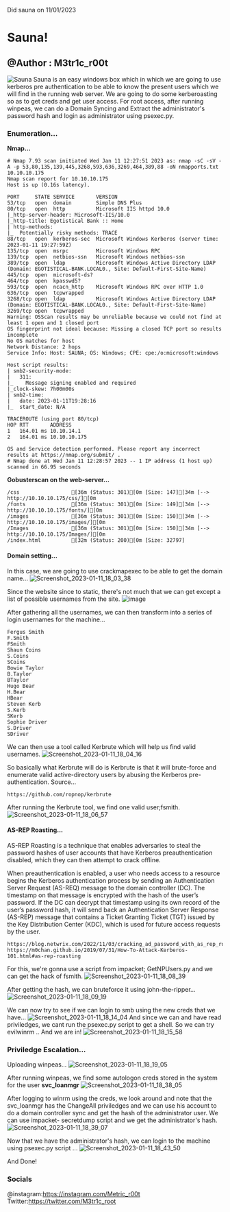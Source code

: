 Did sauna on 11/01/2023
# Sauna!
## @Author : M3tr1c_r00t

![Sauna](https://user-images.githubusercontent.com/99975622/212198177-f6bb183d-b984-4b70-bc71-bf89f0b28188.png)
Sauna is an easy windows box which in which we are going to use kerberos pre authentication to be able to know the present users which we will find in the running web server. We are going to do some kerberoasting so as to get creds and get user access. For root access, after running winpeas, we can do a Domain Syncing and Extract the administrator's password hash and login as administrator using psexec.py.
### Enumeration...
**__Nmap...__**
```
# Nmap 7.93 scan initiated Wed Jan 11 12:27:51 2023 as: nmap -sC -sV -A -p 53,80,135,139,445,3268,593,636,3269,464,389,88 -oN nmapports.txt 10.10.10.175
Nmap scan report for 10.10.10.175
Host is up (0.16s latency).

PORT     STATE SERVICE       VERSION
53/tcp   open  domain        Simple DNS Plus
80/tcp   open  http          Microsoft IIS httpd 10.0
|_http-server-header: Microsoft-IIS/10.0
|_http-title: Egotistical Bank :: Home
| http-methods: 
|_  Potentially risky methods: TRACE
88/tcp   open  kerberos-sec  Microsoft Windows Kerberos (server time: 2023-01-11 19:27:59Z)
135/tcp  open  msrpc         Microsoft Windows RPC
139/tcp  open  netbios-ssn   Microsoft Windows netbios-ssn
389/tcp  open  ldap          Microsoft Windows Active Directory LDAP (Domain: EGOTISTICAL-BANK.LOCAL0., Site: Default-First-Site-Name)
445/tcp  open  microsoft-ds?
464/tcp  open  kpasswd5?
593/tcp  open  ncacn_http    Microsoft Windows RPC over HTTP 1.0
636/tcp  open  tcpwrapped
3268/tcp open  ldap          Microsoft Windows Active Directory LDAP (Domain: EGOTISTICAL-BANK.LOCAL0., Site: Default-First-Site-Name)
3269/tcp open  tcpwrapped
Warning: OSScan results may be unreliable because we could not find at least 1 open and 1 closed port
OS fingerprint not ideal because: Missing a closed TCP port so results incomplete
No OS matches for host
Network Distance: 2 hops
Service Info: Host: SAUNA; OS: Windows; CPE: cpe:/o:microsoft:windows

Host script results:
| smb2-security-mode: 
|   311: 
|_    Message signing enabled and required
|_clock-skew: 7h00m00s
| smb2-time: 
|   date: 2023-01-11T19:28:16
|_  start_date: N/A

TRACEROUTE (using port 80/tcp)
HOP RTT       ADDRESS
1   164.01 ms 10.10.14.1
2   164.01 ms 10.10.10.175

OS and Service detection performed. Please report any incorrect results at https://nmap.org/submit/ .
# Nmap done at Wed Jan 11 12:28:57 2023 -- 1 IP address (1 host up) scanned in 66.95 seconds
```
**__Gobusterscan on the web-server...__**
```
/css                 [36m (Status: 301)[0m [Size: 147][34m [--> http://10.10.10.175/css/][0m
/fonts               [36m (Status: 301)[0m [Size: 149][34m [--> http://10.10.10.175/fonts/][0m
/images              [36m (Status: 301)[0m [Size: 150][34m [--> http://10.10.10.175/images/][0m
/Images              [36m (Status: 301)[0m [Size: 150][34m [--> http://10.10.10.175/Images/][0m
/index.html          [32m (Status: 200)[0m [Size: 32797]
```
#### Domain setting...
In this case, we are going to use crackmapexec to be able to get the domain name...
![Screenshot_2023-01-11_18_03_38](https://user-images.githubusercontent.com/99975622/212198276-f0668eb1-d367-4f46-8e0c-55113dd710f2.png)

Since the website since to static, there's not much that we can get except a list of possible usernames from the site.
![image](https://user-images.githubusercontent.com/99975622/212201651-7068f411-4098-4c06-a9b3-7bf48f922d04.png)


After gathering all the usernames, we can then transform into a series of login usernames for the machine...
```
Fergus Smith 
F.Smith
FSmith
Shaun Coins
S.Coins
SCoins
Bowie Taylor
B.Taylor
BTaylor
Hugo Bear
H.Bear
HBear
Steven Kerb 
S.Kerb
SKerb
Sophie Driver
S.Driver
SDriver
```
We can then use a tool called Kerbrute which will help us find valid usernames.
![Screenshot_2023-01-11_18_04_16](https://user-images.githubusercontent.com/99975622/212200980-4786bc12-cac5-4d02-b62f-10ede82d8431.png)

So basically what Kerbrute will do is Kerbrute is that it will brute-force and enumerate valid active-directory users by abusing the Kerberos pre-authentication.
Source...
```
https://github.com/ropnop/kerbrute
```
After running the Kerbrute tool, we find one valid user;fsmith.
![Screenshot_2023-01-11_18_06_57](https://user-images.githubusercontent.com/99975622/212201001-79b3fde8-0ad3-462e-be0a-a442e778e9de.png)

#### AS-REP Roasting...
AS-REP Roasting is a technique that enables adversaries to steal the password hashes of user accounts that have Kerberos preauthentication disabled, which they can then attempt to crack offline.

When preauthentication is enabled, a user who needs access to a resource begins the Kerberos authentication process by sending an Authentication Server Request (AS-REQ) message to the domain controller (DC). The timestamp on that message is encrypted with the hash of the user’s password. If the DC can decrypt that timestamp using its own record of the user’s password hash, it will send back an Authentication Server Response (AS-REP) message that contains a Ticket Granting Ticket (TGT) issued by the Key Distribution Center (KDC), which is used for future access requests by the user.

```
https://blog.netwrix.com/2022/11/03/cracking_ad_password_with_as_rep_roasting/
https://m0chan.github.io/2019/07/31/How-To-Attack-Kerberos-101.html#as-rep-roasting
```
For this, we're gonna use a script from impacket; GetNPUsers.py and we can get the hack of fsmith. 
![Screenshot_2023-01-11_18_08_39](https://user-images.githubusercontent.com/99975622/212201705-54389a5f-b398-4014-8207-415a5689b2b2.png)

After getting the hash, we can bruteforce it using john-the-ripper...
![Screenshot_2023-01-11_18_09_19](https://user-images.githubusercontent.com/99975622/212201728-9d85958d-4b54-4275-8b50-a1f86eda0e94.png)

We can now try to see if we can login to smb using the new creds that we have...
![Screenshot_2023-01-11_18_14_04](https://user-images.githubusercontent.com/99975622/212201794-47886903-97f4-4167-afaf-a215247aa165.png)
And since we can and have read priviledges, we cant run the psexec.py script to get a shell. So we can try evilwinrm ..
And we are in!
![Screenshot_2023-01-11_18_15_58](https://user-images.githubusercontent.com/99975622/212201819-1835471e-927e-4449-b406-ccc2f32bdd63.png)

### Priviledge Escalation...
Uploading winpeas...
![Screenshot_2023-01-11_18_19_05](https://user-images.githubusercontent.com/99975622/212201880-1aa24f12-a717-44ee-b709-5b366d007a49.png)

After running winpeas, we find some autologon creds stored in the system for the user __svc_loanmgr__
![Screenshot_2023-01-11_18_38_05](https://user-images.githubusercontent.com/99975622/212201910-b5b54ed0-9a49-464c-91dc-e7eda43c811a.png)

After logging to winrm using the creds, we look around and note that the svc_loanmgr has the ChangeAll priviledges and we can use his account to do a domain controller sync and get the hash of the administrator user.
We can use impacket- secretdump script and we get the administrator's hash.
![Screenshot_2023-01-11_18_39_07](https://user-images.githubusercontent.com/99975622/212201947-eb744241-b0ed-4ef5-b09a-c1308947d9d3.png)

Now that we have the administrator's hash, we can login to the machine using psexec.py script ...
![Screenshot_2023-01-11_18_43_50](https://user-images.githubusercontent.com/99975622/212202001-067c9992-6a20-4993-be39-ef53d983b83e.png)

And Done!

### Socials
@instagram:https://instagram.com/Metric_r00t
<br> Twitter:https://twitter.com/M3tr1c_root
